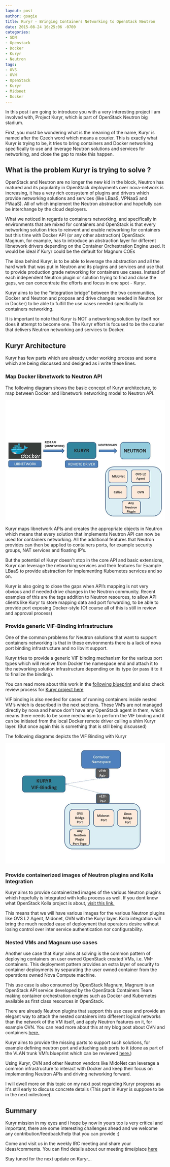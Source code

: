 ```yaml
---
layout: post
author: gsagie
title: Kuryr - Bringing Containers Networking to OpenStack Neutron
date: 2015-08-24 16:25:06 -0700
categories:
- SDN
- Openstack
- Docker
- Kuryr
- Neutron
tags:
- OVS
- OVN
- OpenStack
- Kuryr
- Midonet
- Docker
---
```


In this post i am going to introduce you with a very interesting project i am involved with, Project Kuryr,  which is part of OpenStack Neutron big stadium.

First, you must be wondering what is the meaning of the name, Kuryr is named after the Czech word which means a courier.
This is exactly what Kuryr is trying to be, it tries to bring containers and Docker networking specifically to use and leverage Neutron solutions and services for networking, and close the gap to make this happen.

## What is the problem Kuryr is trying to solve ?

OpenStack and Neutron are no longer the new kid in the block, Neutron has matured and its popularity in OpenStack deployments over nova-network is increasing, it has a very rich ecosystem of plugins and drivers which provide networking solutions and services (like LBaaS, VPNaaS and FWaaS).
All of which implement the Neutron abstraction and hopefully can be interchange by the cloud deployers.

What we noticed in regards to containers networking, and specifically in environments that are mixed for containers and OpenStack is that every networking solution tries to reinvent and enable networking for containers but this time with Docker API (or any other abstraction)
OpenStack Magnum, for example, has to introduce an abstraction layer for different libnetwork drivers depending on the Container Orchestration Engine used. It would be ideal if Kuryr could be the default for Magnum COEs

The idea behind Kuryr, is to be able to leverage the abstraction and all the hard work that was put in Neutron and its plugins and services and use that to provide production grade networking for containers use cases.
Instead of each independent Neutron plugin or solution trying to find and close the gaps, we can concentrate the efforts and focus in one spot - Kuryr.

Kuryr aims to be the “integration bridge” between the two communities, Docker and Neutron and propose and drive changes needed in Neutron (or in Docker) to be able to fulfill the use cases needed specifically to containers networking.

It is important to note that Kuryr is NOT a networking solution by itself nor does it attempt to become one. The Kuryr effort is focused to be the courier that delivers Neutron networking and services to Docker.

## Kuryr Architecture

Kuryr has few parts which are already under working process and some which are being discussed and designed as i write these lines. 

### Map Docker libnetwork to Neutron API

The following diagram shows the basic concept of Kuryr architecture, to map between Docker and libnetwork networking model to Neutron API.

<img src="https://raw.githubusercontent.com/GalSagie/GalSagie.github.io/master/public/img/kuryr1.jpg" />

Kuryr maps libnetwork APIs and creates the appropriate objects in Neutron which means that every solution that implements Neutron API can now be used for containers networking.
All the additional features that Neutron provides can then be applied to containers ports, for example security groups, NAT services and floating IP’s.

But the potential of Kuryr doesn't stop in the core API and basic extensions, Kuryr can leverage the networking services and their features for Example LBaaS to provide abstraction for implementing Kubernetes services and so on.

Kuryr is also going to close the gaps when API’s mapping is not very obvious and if needed drive changes in the Neutron community.
Recent examples of this are the tags addition to Neutron resources, to allow API clients like Kuryr to store mapping data and port forwarding, to be able to provide port exposing Docker-style (Of course all of this is still in review and approval process)

### Provide generic VIF-Binding infrastructure

One of the common problems for Neutron solutions that want to support containers networking is that in these environments there is a lack of nova port binding infrastructure and no libvirt support.

Kuryr tries to provide a generic VIF binding mechanism for the various port types which will receive from Docker the namespace end and attach it to the networking solution infrastructure depending on its type (or pass it to it to finalize the binding).

You can read more about this work in the [following blueprint](https://blueprints.launchpad.net/kuryr/+spec/vif-binding-and-unbinding-mechanism)
and also check review process for [Kuryr project here](https://review.openstack.org/#/q/status:open+project:openstack/kuryr,n,z)

VIF binding is also needed for cases of running containers inside nested VM’s which is described in the next sections.
These VM’s are not managed directly by nova and hence don't have any OpenStack agent in them, which means there needs to be some mechanism to perform the VIF binding and it can be initiated from the local Docker remote driver calling a shim Kuryr layer. (But once again this is something that is still being discussed)

The following diagrams depicts the VIF Binding with Kuryr

<img src="https://raw.githubusercontent.com/GalSagie/GalSagie.github.io/master/public/img/kuryr2.jpg" />

### Provide containerized images of Neutron plugins and Kolla Integration

Kuryr aims to provide containerized images of the various Neutron plugins which hopefully is integrated with kolla process as well.
If you dont know what OpenStack Kolla project is about, [visit this link.](https://wiki.openstack.org/wiki/Kolla)

This means that we will have various images for the various Neutron plugins like OVS L2 Agent, Midonet, OVN with the Kuryr layer.
Kolla integration will bring the much needed ease of deployment that operators desire without losing control over inter service authentication nor configurability.

### Nested VMs and Magnum use cases

Another use case that Kuryr aims at solving is the common pattern of deploying containers on user owned OpenStack created VMs, i.e. VM-containers. This deployment pattern provides an extra layer of security to container deployments by separating the user owned container from the operations owned Nova Compute machine.

This use case is also consumed by OpenStack Magnum, Magnum is an OpenStack API service developed by the OpenStack Containers Team making container orchestration engines such as Docker and Kubernetes available as first class resources in OpenStack.

There are already Neutron plugins that support this use case and provide an elegant way to attach the nested containers into different logical networks than the network of the VM itself, and apply Neutron features on it, for example OVN.
You can read more about this at my blog post about OVN and containers [here.](http://galsagie.github.io/sdn/openstack/ovs/2015/04/26/ovn-containers/)


Kuryr aims to provide the missing parts to support such solutions, for example defining neutron port and attaching sub ports to it (done as part of the VLAN trunk VM’s blueprint which can be reviewed [here.](https://blueprints.launchpad.net/openstack/?searchtext=vlan-aware-vms))

Using Kuryr, OVN and other Neutron vendors like MidoNet can leverage a common infrastructure to interact with Docker and keep their focus on implementing Neutron APIs and driving networking forward.


I will dwell more on this topic on my next post regarding Kuryr progress as it's still early to discuss concrete details (This part in Kuryr is suppose to be in the next milestone).


## Summary

Kuryr mission in my eyes and i hope by now in yours too is very critical and important, there are some interesting challenges ahead and we welcome any contribution/feedback/help that you can provide :)

Come and visit us in the weekly IRC meeting and share your ideas/comments.
You can find details about our meeting time/place [here](http://eavesdrop.openstack.org/#Kuryr_Project_Meeting)

Stay tuned for the next update on Kuryr...

